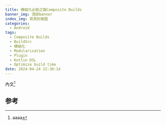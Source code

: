 ```yaml
---
title: 模組化必經之路Composite Builds
banner_img: 頂部banner
index_img: 首頁封面圖
categories:
  - Android
tags:
  - Composite Builds
  - BuildSrc
  - 模組化
  - Modularization
  - Plugin
  - Kotlin DSL
  - Optimize build time
date: 2024-04-24 22:30:14
---
```


內文[^1]

## 参考
[^1]: aaaa
